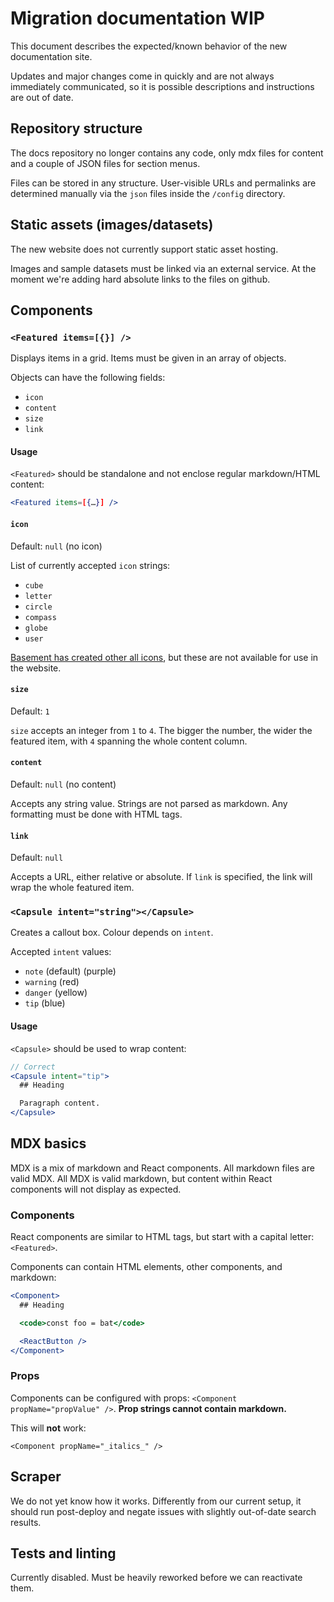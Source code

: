 # Migration documentation WIP

This document describes the expected/known behavior of the new documentation site.

Updates and major changes come in quickly and are not always immediately communicated, so it is possible descriptions and instructions are out of date.

## Repository structure

The docs repository no longer contains any code, only mdx files for content and a couple of JSON files for section menus.

Files can be stored in any structure. User-visible URLs and permalinks are determined manually via the `json` files inside the `/config` directory.

## Static assets (images/datasets)

The new website does not currently support static asset hosting.

Images and sample datasets must be linked via an external service. At the moment we're adding hard absolute links to the files on github.


## Components

### `<Featured items=[{}] />`

Displays items in a grid. Items must be given in an array of objects.

Objects can have the following fields:

- `icon`
- `content`
- `size`
- `link`

#### Usage

`<Featured>` should be standalone and not enclose regular markdown/HTML content:

```jsx
<Featured items=[{…}] />
```

#### `icon`

Default: `null` (no icon)

List of currently accepted `icon` strings:

- `cube`
- `letter`
- `circle`
- `compass`
- `globe`
- `user`

[Basement has created other all icons](https://drive.google.com/drive/folders/10Fvz6d6jPBhXYGhqFRR2G5GQQK43Nt2O), but these are not available for use in the website.

#### `size`

Default: `1`

`size` accepts an integer from `1` to `4`. The bigger the number, the wider the featured item, with `4` spanning the whole content column.

#### `content`

Default: `null` (no content)

Accepts any string value. Strings are not parsed as markdown. Any formatting must be done with HTML tags.

#### `link`

Default: `null`

Accepts a URL, either relative or absolute. If `link` is specified, the link will wrap the whole featured item.

### `<Capsule intent="string"></Capsule>`

Creates a callout box. Colour depends on `intent`.

Accepted `intent` values:

- `note` (default) (purple)
- `warning` (red)
- `danger` (yellow)
- `tip` (blue)

#### Usage

`<Capsule>` should be used to wrap content:

```jsx
// Correct
<Capsule intent="tip">
  ## Heading

  Paragraph content.
</Capsule>
```

## MDX basics

MDX is a mix of markdown and React components. All markdown files are valid MDX. All MDX is valid markdown, but content within React components will not display as expected.

### Components

React components are similar to HTML tags, but start with a capital letter: `<Featured>`.

Components can contain HTML elements, other components, and markdown:

```jsx
<Component>
  ## Heading

  <code>const foo = bat</code>

  <ReactButton />
</Component>
```

### Props

Components can be configured with props: `<Component propName="propValue" />`. **Prop strings cannot contain markdown.**

This will **not** work:

```
<Component propName="_italics_" />
```

## Scraper

We do not yet know how it works. Differently from our current setup, it should run post-deploy and negate issues with slightly out-of-date search results.

## Tests and linting

Currently disabled. Must be heavily reworked before we can reactivate them.
